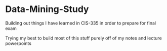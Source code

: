 # Data-Mining-Study
Building out things I have learned in CIS-335 in order to prepare for final exam

Trying my best to build most of this stuff purely off of my notes and lecture powerpoints
